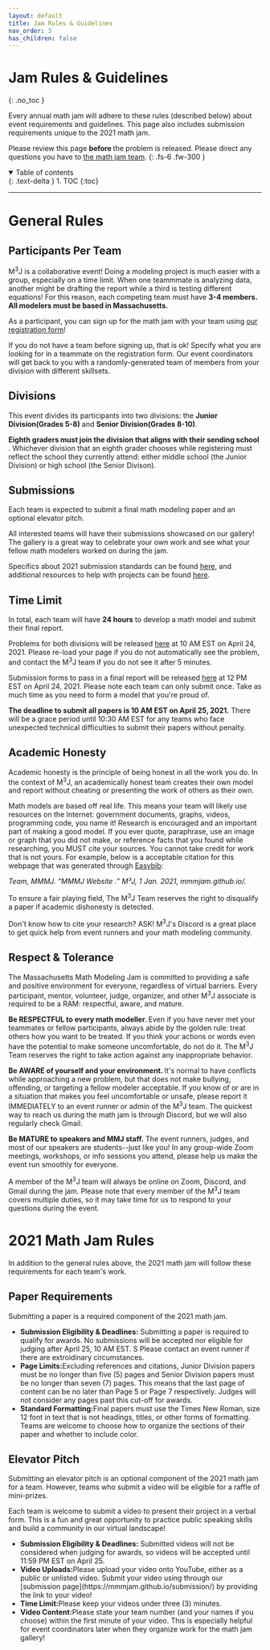 ```yaml
---
layout: default
title: Jam Rules & Guidelines
nav_order: 3
has_children: false
---
```


# Jam Rules & Guidelines
{: .no_toc }

Every annual math jam will adhere to these rules (described below) about event requirements and guidelines. This page also includes submission requirements unique to the 2021 math jam. 

Please review this page <b> before </b> the problem is released. Please direct any questions you have to [the math jam team](mailto:mmmjam.team@gmail.com). 
{: .fs-6 .fw-300 }

<details open markdown="block">
  <summary>
    Table of contents
  </summary>
  {: .text-delta }
1. TOC
{:toc}
</details>

---


# General Rules

## Participants Per Team

M<sup>3</sup>J is a collaborative event! Doing a modeling project is much easier with a group, especially on a time limit. When one teammmate is analyzing data, another might be drafting the report while a third is testing different equations! For this reason, each competing team must have <b> 3-4 members. All modelers must be based in Massachusetts.</b> 

As a participant, you can sign up for the math jam with your team using [our registration form]("https://forms.gle/ekAnfLNfgoC297Mn9")! 

If you do not have a team before signing up, that is ok! Specify what you are looking for in a teammate on the registration form. Our event coordinators will get back to you with a randomly-generated team of  members from your division with different skillsets.  

## Divisions

This event divides its participants into two divisions: the <b> Junior Division(Grades 5-8)</b> and <b> Senior Division(Grades 8-10)</b>. 

<b> Eighth graders must join the division that aligns with their sending school </b>. Whichever division that an eighth grader chooses while registering must reflect the school they currently attend: either middle school (the Junior Division) or high school (the Senior Divison).

## Submissions 

Each team is expected to submit a final math modeling paper and an optional elevator pitch. 

All interested teams will have their submissions showcased on our gallery! The gallery is a great way to celebrate your own work and see what your fellow math modelers worked on during the jam. 

Specifics about 2021 submission standards can be found [here](https://mmmjam.github.io/rules-and-guidelines/#2021-math-jam-rules), and additional resources to help with projects can be found [here](mmmjam.github.io/resources). 


## Time Limit

In total, each team will have <b>24 hours</b> to develop a math model and submit their final report. 

Problems for both divisions will be released [here](https://mmmjam.github.io/rules-2021/) at 10 AM EST on April 24, 2021. Please re-load your page if you do not automatically see the problem, and contact the M<sup>3</sup>J team if you do not see it after 5 minutes. 

Submission forms to pass in a final report will be released [here](https://mmmjam.github.io/submission/) at 12 PM EST on April 24, 2021. Please note each team can only submit once. Take as much time as you need to form a model that you're proud of.  

<b> The deadline to submit all papers is 10 AM EST on April 25, 2021.</b> There will be a grace period until 10:30 AM EST for any teams who face unexpected technical difficulties to submit their papers without penalty. 

## Academic Honesty

Academic honesty is the principle of being honest in all the work you do. In the context of M<sup>3</sup>J, an academically honest team creates their own model and report without cheating or presenting the work of others as their own. 

Math models are based off real life. This means your team will likely use resources on the Internet: government documents, graphs, videos, programming code, you name it! Research is encouraged and an important part of making a good model. If you ever quote, paraphrase, use an image or graph that you did not make, or reference facts that you found while researching, you MUST cite your sources. You cannot take credit for work that is not yours. For example, below is a acceptable citation for this webpage that was generated through [Easybib](https://www.easybib.com/):

<i>Team, MMMJ. “MMMJ Website .” M³J, 1 Jan. 2021, mmmjam.github.io/. </i>


To ensure a fair playing field, The M<sup>3</sup>J Team reserves the right to disqualify a paper if academic dishonesty is detected. 

Don't know how to cite your research? ASK! M<sup>3</sup>J's Discord is a great place to get quick help from event runners and your math modeling community. 

## Respect & Tolerance

The Massachusetts Math Modeling Jam is committed to providing a safe and positive environment for everyone, regardless of virtual barriers. Every participant, mentor, volunteer, judge, organizer, and other M<sup>3</sup>J associate is required to be a RAM: respectful, aware, and mature. 

<b> Be RESPECTFUL to every math modeller. </b> Even if you have never met your teammates or fellow participants, always abide by the golden rule: treat others how you want to be treated. If you think your actions or words even have the potential to make someone uncomfortable, do not do it. The M<sup>3</sup>J Team reserves the right to take action against any inappropriate behavior.

<b> Be AWARE of yourself and your environment. </b> It's normal to have conflicts while approaching a new problem, but that does not make bullying, offending, or targeting a fellow modeler acceptable. If you know of or are in a situation that makes you feel uncomfortable or unsafe, please report it IMMEDIATELY to an event runner or admin of the M<sup>3</sup>J team. The quickest way to reach us during the math jam is through Discord, but we will also regularly check Gmail. 

<b> Be MATURE to speakers and MMJ staff.</b> The event runners, judges, and most of our speakers are students--just like you! In any group-wide Zoom meetings, workshops, or info sessions you attend, please help us make the event run smoothly for everyone. 

A member of the M<sup>3</sup>J team will always be online on Zoom, Discord, and Gmail during the jam. Please note that every member of the M<sup>3</sup>J team covers multiple duties, so it may take time for us to respond to your questions during the event. 


# 2021 Math Jam Rules 

In addition to the general rules above, the 2021 math jam will follow these requirements for each team's work. 

## Paper Requirements 

Submitting a paper is a required component of the 2021 math jam. 

<ul>
  <li><b>Submission Eligibility & Deadlines:</b> Submitting a paper is required to qualify for awards. No submissions will be accepted nor eligible for judging after April 25, 10 AM EST. S Please contact an event runner if there are extroidinary circumstances. 
  <li><b>Page Limits:</b>Excluding references and citations, Junior Division papers must be no longer than five (5) pages and Senior Division papers must be no longer than seven (7) pages. This means that the last page of content can be no later than Page 5 or Page 7 respectively. Judges will not consider any pages past this cut-off for awards.</li>
  <li><b>Standard Formatting:</b>Final papers must use the Times New Roman, size 12 font in text that is not headings, titles, or other forms of formatting. Teams are welcome to choose how to organize the sections of their paper and whether to include color.</li>
</ul>  


## Elevator Pitch

Submitting an elevator pitch is an optional component of the 2021 math jam for a team. However, teams who submit a video will be eligible for a raffle of mini-prizes. 

Each team is welcome to submit a video to present their project in a verbal form. This is a fun and great opportunity to practice  public speaking skills and build a community in our virtual landscape! 

<ul>
  <li><b>Submission Eligibility & Deadlines:</b> Submitted videos will not be considered when judging for awards, so videos will be accepted until 11:59 PM EST on April 25.</li>
  <li><b>Video Uploads:</b>Please upload your video onto YouTube, either as a public or unlisted video. Submit your video using through our [submission page](https://mmmjam.github.io/submission/) by providing the link to your video! 
  <li><b>Time Limit:</b>Please keep your videos under three (3) minutes.</li>
  <li><b>Video Content:</b>Please state your team number (and your names if you choose) within the first minute of your video. This is especially helpful for event coordinators later when they organize work for the math jam gallery!</li>
</ul>  

